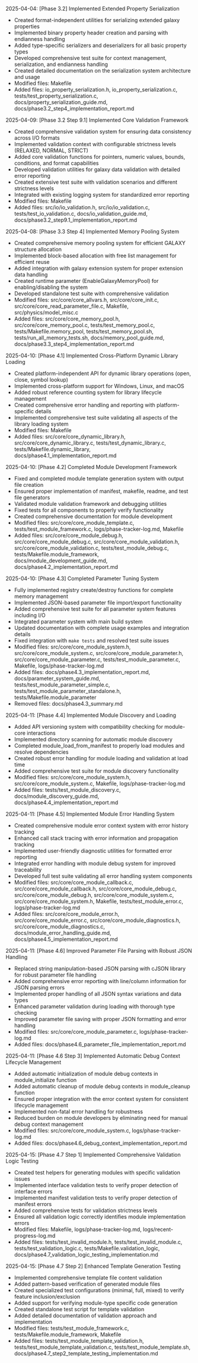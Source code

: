 <!-- Purpose: Record completed milestones -->
<!-- Update Rules: 
- Update from the bottom only!
- 100-word limit per entry! 
- Include:
  • Today's date and phase identifier
  • Milestone summary
  • List of new, modified and deleted files (exclude log files)
-->

2025-04-04: [Phase 3.2] Implemented Extended Property Serialization
- Created format-independent utilities for serializing extended galaxy properties
- Implemented binary property header creation and parsing with endianness handling
- Added type-specific serializers and deserializers for all basic property types
- Developed comprehensive test suite for context management, serialization, and endianness handling
- Created detailed documentation on the serialization system architecture and usage
- Modified files: Makefile
- Added files: io_property_serialization.h, io_property_serialization.c, tests/test_property_serialization.c, docs/property_serialization_guide.md, docs/phase3.2_step4_implementation_report.md

2025-04-09: [Phase 3.2 Step 9.1] Implemented Core Validation Framework
- Created comprehensive validation system for ensuring data consistency across I/O formats
- Implemented validation context with configurable strictness levels (RELAXED, NORMAL, STRICT)
- Added core validation functions for pointers, numeric values, bounds, conditions, and format capabilities
- Developed validation utilities for galaxy data validation with detailed error reporting
- Created extensive test suite with validation scenarios and different strictness levels
- Integrated with existing logging system for standardized error reporting
- Modified files: Makefile
- Added files: src/io/io_validation.h, src/io/io_validation.c, tests/test_io_validation.c, docs/io_validation_guide.md, docs/phase3.2_step9.1_implementation_report.md

2025-04-08: [Phase 3.3 Step 4] Implemented Memory Pooling System
- Created comprehensive memory pooling system for efficient GALAXY structure allocation
- Implemented block-based allocation with free list management for efficient reuse
- Added integration with galaxy extension system for proper extension data handling
- Created runtime parameter (EnableGalaxyMemoryPool) for enabling/disabling the system
- Developed standalone test suite with comprehensive validation
- Modified files: src/core/core_allvars.h, src/core/core_init.c, src/core/core_read_parameter_file.c, Makefile, src/physics/model_misc.c
- Added files: src/core/core_memory_pool.h, src/core/core_memory_pool.c, tests/test_memory_pool.c, tests/Makefile.memory_pool, tests/test_memory_pool.sh, tests/run_all_memory_tests.sh, docs/memory_pool_guide.md, docs/phase3.3_step4_implementation_report.md

2025-04-10: [Phase 4.1] Implemented Cross-Platform Dynamic Library Loading
- Created platform-independent API for dynamic library operations (open, close, symbol lookup)
- Implemented cross-platform support for Windows, Linux, and macOS
- Added robust reference counting system for library lifecycle management
- Created comprehensive error handling and reporting with platform-specific details
- Implemented comprehensive test suite validating all aspects of the library loading system
- Modified files: Makefile
- Added files: src/core/core_dynamic_library.h, src/core/core_dynamic_library.c, tests/test_dynamic_library.c, tests/Makefile.dynamic_library, docs/phase4.1_implementation_report.md

2025-04-10: [Phase 4.2] Completed Module Development Framework
- Fixed and completed module template generation system with output file creation
- Ensured proper implementation of manifest, makefile, readme, and test file generators
- Validated module validation framework and debugging utilities
- Fixed tests for all components to properly verify functionality
- Created comprehensive documentation for module development
- Modified files: src/core/core_module_template.c, tests/test_module_framework.c, logs/phase-tracker-log.md, Makefile
- Added files: src/core/core_module_debug.h, src/core/core_module_debug.c, src/core/core_module_validation.h, src/core/core_module_validation.c, tests/test_module_debug.c, tests/Makefile.module_framework, docs/module_development_guide.md, docs/phase4.2_implementation_report.md

2025-04-10: [Phase 4.3] Completed Parameter Tuning System
- Fully implemented registry create/destroy functions for complete memory management
- Implemented JSON-based parameter file import/export functionality
- Added comprehensive test suite for all parameter system features including I/O
- Integrated parameter system with main build system
- Updated documentation with complete usage examples and integration details
- Fixed integration with `make tests` and resolved test suite issues
- Modified files: src/core/core_module_system.h, src/core/core_module_system.c, src/core/core_module_parameter.h, src/core/core_module_parameter.c, tests/test_module_parameter.c, Makefile, logs/phase-tracker-log.md
- Added files: docs/phase4.3_implementation_report.md, docs/parameter_system_guide.md, tests/test_module_parameter_simple.c, tests/test_module_parameter_standalone.h, tests/Makefile.module_parameter
- Removed files: docs/phase4.3_summary.md

2025-04-11: [Phase 4.4] Implemented Module Discovery and Loading
- Added API versioning system with compatibility checking for module-core interactions
- Implemented directory scanning for automatic module discovery
- Completed module_load_from_manifest to properly load modules and resolve dependencies
- Created robust error handling for module loading and validation at load time
- Added comprehensive test suite for module discovery functionality
- Modified files: src/core/core_module_system.h, src/core/core_module_system.c, Makefile, logs/phase-tracker-log.md
- Added files: tests/test_module_discovery.c, docs/module_discovery_guide.md, docs/phase4.4_implementation_report.md

2025-04-11: [Phase 4.5] Implemented Module Error Handling System
- Created comprehensive module error context system with error history tracking
- Enhanced call stack tracing with error information and propagation tracking
- Implemented user-friendly diagnostic utilities for formatted error reporting
- Integrated error handling with module debug system for improved traceability
- Developed full test suite validating all error handling system components
- Modified files: src/core/core_module_callback.c, src/core/core_module_callback.h, src/core/core_module_debug.c, src/core/core_module_debug.h, src/core/core_module_system.c, src/core/core_module_system.h, Makefile, tests/test_module_error.c, logs/phase-tracker-log.md
- Added files: src/core/core_module_error.h, src/core/core_module_error.c, src/core/core_module_diagnostics.h, src/core/core_module_diagnostics.c, docs/module_error_handling_guide.md, docs/phase4.5_implementation_report.md

2025-04-11: [Phase 4.6] Improved Parameter File Parsing with Robust JSON Handling
- Replaced string manipulation-based JSON parsing with cJSON library for robust parameter file handling
- Added comprehensive error reporting with line/column information for JSON parsing errors
- Implemented proper handling of all JSON syntax variations and data types
- Enhanced parameter validation during loading with thorough type checking
- Improved parameter file saving with proper JSON formatting and error handling
- Modified files: src/core/core_module_parameter.c, logs/phase-tracker-log.md
- Added files: docs/phase4.6_parameter_file_implementation_report.md

2025-04-11: [Phase 4.6 Step 3] Implemented Automatic Debug Context Lifecycle Management
- Added automatic initialization of module debug contexts in module_initialize function
- Added automatic cleanup of module debug contexts in module_cleanup function
- Ensured proper integration with the error context system for consistent lifecycle management
- Implemented non-fatal error handling for robustness
- Reduced burden on module developers by eliminating need for manual debug context management
- Modified files: src/core/core_module_system.c, logs/phase-tracker-log.md 
- Added files: docs/phase4.6_debug_context_implementation_report.md

2025-04-15: [Phase 4.7 Step 1] Implemented Comprehensive Validation Logic Testing
- Created test helpers for generating modules with specific validation issues
- Implemented interface validation tests to verify proper detection of interface errors
- Implemented manifest validation tests to verify proper detection of manifest errors
- Added comprehensive tests for validation strictness levels
- Ensured all validation logic correctly identifies module implementation errors
- Modified files: Makefile, logs/phase-tracker-log.md, logs/recent-progress-log.md
- Added files: tests/test_invalid_module.h, tests/test_invalid_module.c, tests/test_validation_logic.c, tests/Makefile.validation_logic, docs/phase4.7_validation_logic_testing_implementation.md

2025-04-15: [Phase 4.7 Step 2] Enhanced Template Generation Testing
- Implemented comprehensive template file content validation
- Added pattern-based verification of generated module files
- Created specialized test configurations (minimal, full, mixed) to verify feature inclusion/exclusion
- Added support for verifying module-type specific code generation
- Created standalone test script for template validation
- Added detailed documentation of validation approach and implementation
- Modified files: tests/test_module_framework.c, tests/Makefile.module_framework, Makefile
- Added files: tests/test_module_template_validation.h, tests/test_module_template_validation.c, tests/test_module_template.sh, docs/phase4.7_step2_template_testing_implementation.md
